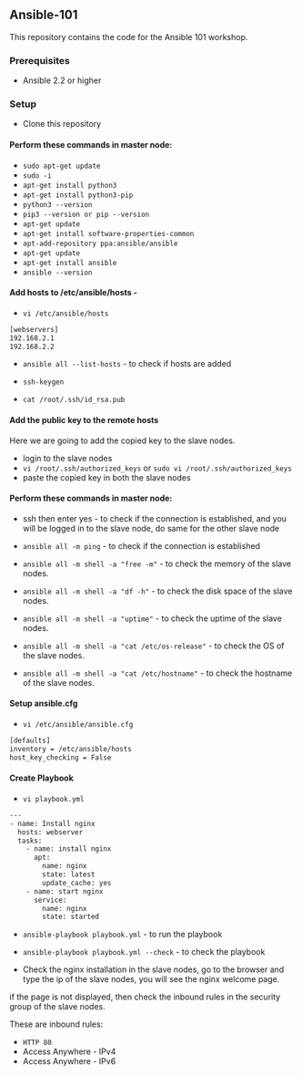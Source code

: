 ## Ansible-101

This repository contains the code for the Ansible 101 workshop.

### Prerequisites

- Ansible 2.2 or higher

### Setup

- Clone this repository

#### Perform these commands in master node:

- `sudo apt-get update`
- `sudo -i`
- `apt-get install python3`
- `apt-get install python3-pip`
- `python3 --version`
- `pip3 --version or pip --version`
- `apt-get update`
- `apt-get install software-properties-common`
- `apt-add-repository ppa:ansible/ansible`
- `apt-get update`
- `apt-get install ansible`
- `ansible --version`

#### Add hosts to /etc/ansible/hosts -

- `vi /etc/ansible/hosts`

```bash
[webservers]
192.168.2.1
192.168.2.2
```

- `ansible all --list-hosts` - to check if hosts are added

- `ssh-keygen`
- `cat /root/.ssh/id_rsa.pub`

#### Add the public key to the remote hosts

Here we are going to add the copied key to the slave nodes.

- login to the slave nodes
- `vi /root/.ssh/authorized_keys` or `sudo vi /root/.ssh/authorized_keys`
- paste the copied key in both the slave nodes

#### Perform these commands in master node:

- ssh <ip-of-slave> then enter yes - to check if the connection is established, and you will be logged in to the slave node, do same for the other slave node

- `ansible all -m ping` - to check if the connection is established

- `ansible all -m shell -a "free -m"` - to check the memory of the slave nodes.

- `ansible all -m shell -a "df -h"` - to check the disk space of the slave nodes.

- `ansible all -m shell -a "uptime"` - to check the uptime of the slave nodes.

- `ansible all -m shell -a "cat /etc/os-release"` - to check the OS of the slave nodes.

- `ansible all -m shell -a "cat /etc/hostname"` - to check the hostname of the slave nodes.

#### Setup ansible.cfg

- `vi /etc/ansible/ansible.cfg`

```bash
[defaults]
inventory = /etc/ansible/hosts
host_key_checking = False
```

#### Create Playbook

- `vi playbook.yml`

```bash
---
- name: Install nginx
  hosts: webserver
  tasks:
    - name: install nginx
      apt:
        name: nginx
        state: latest
        update_cache: yes
    - name: start nginx
      service:
        name: nginx
        state: started
```

- `ansible-playbook playbook.yml` - to run the playbook

- `ansible-playbook playbook.yml --check` - to check the playbook

- Check the nginx installation in the slave nodes, go to the browser and type the ip of the slave nodes, you will see the nginx welcome page.

if the page is not displayed, then check the inbound rules in the security group of the slave nodes.

These are inbound rules:

- `HTTP 80`
- Access Anywhere - IPv4
- Access Anywhere - IPv6
